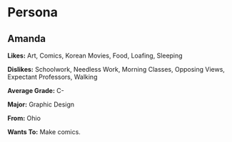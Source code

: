 # Persona

## Amanda

**Likes:** Art, Comics, Korean Movies, Food, Loafing, Sleeping

**Dislikes:** Schoolwork, Needless Work, Morning Classes, Opposing Views, Expectant Professors, Walking

**Average Grade:** C-

**Major:** Graphic Design

**From:** Ohio

**Wants To:** Make comics.
